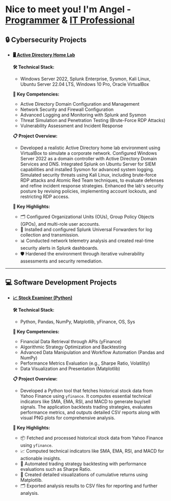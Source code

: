 # Nice to meet you! I'm Angel - [**Programmer**](https://github.com/Ajimenez-p) & [**IT Professional**](https://www.linkedin.com/in/angel-jimenez-23641b335)

## 🔒 Cybersecurity Projects

- **[🖥️ Active Directory Home Lab](https://github.com/Ajimenez-p/ActiveDirectoryHomeLab)**  

  **🛠 Technical Stack:**  
  - Windows Server 2022, Splunk Enterprise, Sysmon, Kali Linux, Ubuntu Server 22.04 LTS, Windows 10 Pro, Oracle VirtualBox

  **🌟 Key Competencies:**  
  - Active Directory Domain Configuration and Management  
  - Network Security and Firewall Configuration  
  - Advanced Logging and Monitoring with Splunk and Sysmon  
  - Threat Simulation and Penetration Testing (Brute-Force RDP Attacks)  
  - Vulnerability Assessment and Incident Response  

  **📋 Project Overview:**  
   - Developed a realistic Active Directory home lab environment using VirtualBox to simulate a corporate network. Configured Windows Server 2022 as a domain controller with Active Directory Domain Services and DNS. Integrated Splunk on Ubuntu Server for SIEM capabilities and installed Sysmon for advanced system logging. Simulated security threats using Kali Linux, including brute-force RDP attacks and Atomic Red Team techniques, to evaluate defenses and refine incident response strategies. Enhanced the lab's security posture by revising policies, implementing account lockouts, and restricting RDP access.

  **🔑 Key Highlights:**  
  - 🗂️ Configured Organizational Units (OUs), Group Policy Objects (GPOs), and multi-role user accounts.  
  - 🔗 Installed and configured Splunk Universal Forwarders for log collection and transmission.  
  - 📊 Conducted network telemetry analysis and created real-time security alerts in Splunk dashboards.  
  - 🛡️ Hardened the environment through iterative vulnerability assessments and security remediation.  

---

## 💻 Software Development Projects

- **[📈 Stock Examiner (Python)](https://github.com/Ajimenez-p/Stock-Market-Analysis)**  

  **🛠 Technical Stack:**  
  - Python, Pandas, NumPy, Matplotlib, yFinance, OS, Sys

  **🌟 Key Competencies:**  
  - Financial Data Retrieval through APIs (yFinance)  
  - Algorithmic Strategy Optimization and Backtesting  
  - Advanced Data Manipulation and Workflow Automation (Pandas and NumPy)  
  - Performance Metrics Evaluation (e.g., Sharpe Ratio, Volatility)  
  - Data Visualization and Presentation (Matplotlib)  

  **📋 Project Overview:**  
   - Developed a Python tool that fetches historical stock data from Yahoo Finance using `yfinance`. It computes essential technical indicators like SMA, EMA, RSI, and MACD to generate buy/sell signals. The application backtests trading strategies, evaluates performance metrics, and outputs detailed CSV reports along with visual PNG plots for comprehensive analysis.

  **🔑 Key Highlights:**  
  - 📦 Fetched and processed historical stock data from Yahoo Finance using `yfinance`.  
  - 📈 Computed technical indicators like SMA, EMA, RSI, and MACD for actionable insights.  
  - 🤖 Automated trading strategy backtesting with performance evaluations such as Sharpe Ratio.  
  - 🎨 Created detailed visualizations of cumulative returns using Matplotlib.  
  - 🗂️ Exported analysis results to CSV files for reporting and further analysis.  
